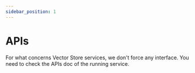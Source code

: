 ```yaml
---
sidebar_position: 1
---
```


# APIs

For what concerns Vector Store services, we don't force any interface. You need to check the APIs doc of the running service.